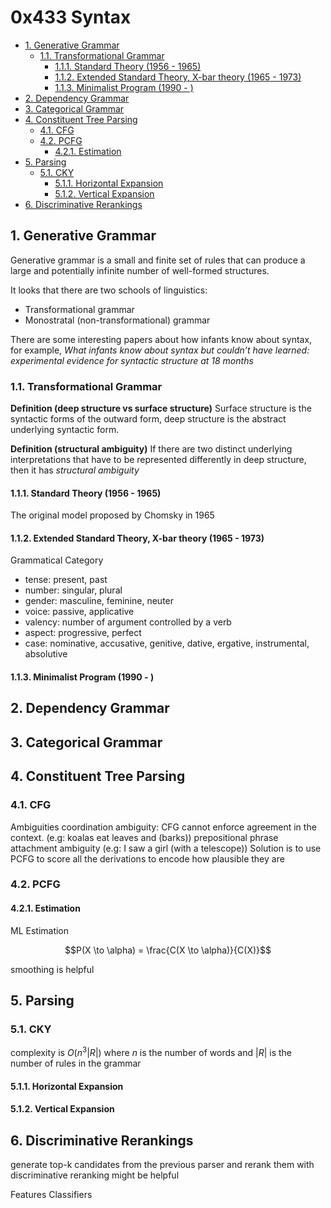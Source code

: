 # 0x433 Syntax

- [1. Generative Grammar](#1-generative-grammar)
    - [1.1. Transformational Grammar](#11-transformational-grammar)
        - [1.1.1. Standard Theory (1956 - 1965)](#111-standard-theory-1956---1965)
        - [1.1.2. Extended Standard Theory, X-bar theory (1965 - 1973)](#112-extended-standard-theory-x-bar-theory-1965---1973)
        - [1.1.3. Minimalist Program (1990 - )](#113-minimalist-program-1990---)
- [2. Dependency Grammar](#2-dependency-grammar)
- [3. Categorical Grammar](#3-categorical-grammar)
- [4. Constituent Tree Parsing](#4-constituent-tree-parsing)
    - [4.1. CFG](#41-cfg)
    - [4.2. PCFG](#42-pcfg)
        - [4.2.1. Estimation](#421-estimation)
- [5. Parsing](#5-parsing)
    - [5.1. CKY](#51-cky)
        - [5.1.1. Horizontal Expansion](#511-horizontal-expansion)
        - [5.1.2. Vertical Expansion](#512-vertical-expansion)
- [6. Discriminative Rerankings](#6-discriminative-rerankings)


## 1. Generative Grammar
Generative grammar is a small and finite set of rules that can produce a large and potentially infinite number of well-formed structures.

It looks that there are two schools of linguistics:
- Transformational grammar
- Monostratal (non-transformational) grammar

There are some interesting papers about how infants know about syntax, for example, *What infants know about syntax but couldn’t have learned: experimental evidence for syntactic structure at 18 months*

### 1.1. Transformational Grammar

**Definition (deep structure vs surface structure)** Surface structure is the syntactic forms of the outward form, deep structure is the abstract underlying syntactic form.

**Definition (structural ambiguity)** If there are two distinct underlying interpretations that have to be represented differently in deep structure, then it has *structural ambiguity*


#### 1.1.1. Standard Theory (1956 - 1965)
The original model proposed by Chomsky in 1965

#### 1.1.2. Extended Standard Theory, X-bar theory (1965 - 1973)

Grammatical Category

*   tense: present, past
*   number: singular, plural
*   gender: masculine, feminine, neuter
*   voice: passive, applicative
*   valency: number of argument controlled by a verb
*   aspect: progressive, perfect
*   case: nominative, accusative, genitive, dative, ergative, instrumental, absolutive


#### 1.1.3. Minimalist Program (1990 - )

## 2. Dependency Grammar

## 3. Categorical Grammar

## 4. Constituent Tree Parsing

### 4.1. CFG
Ambiguities
coordination ambiguity: CFG cannot enforce agreement in the context. (e.g: koalas eat leaves and (barks))
prepositional phrase attachment ambiguity (e.g: I saw a girl (with a telescope))
Solution is to use PCFG to score all the derivations to encode how plausible they are

### 4.2. PCFG
#### 4.2.1. Estimation
ML Estimation

$$P(X \to \alpha) = \frac{C(X \to \alpha)}{C(X)}$$

smoothing is helpful

## 5. Parsing
### 5.1. CKY

complexity is $O(n^3 |R|)$ where $n$ is the number of words and $|R|$ is the number of rules in the grammar

#### 5.1.1. Horizontal Expansion

#### 5.1.2. Vertical Expansion

## 6. Discriminative Rerankings
generate top-k candidates from the previous parser and rerank them with discriminative reranking might be helpful

Features
Classifiers

